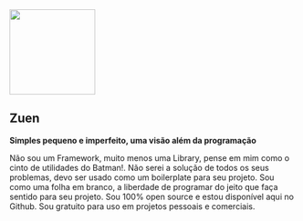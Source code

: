 <img src="https://user-images.githubusercontent.com/35740192/85936214-b5bc1f00-b8ce-11ea-8217-7678faaeb0cc.png" width="150"/>

## Zuen
**Simples pequeno e imperfeito, uma visão além da programação**

Não sou um Framework, muito menos uma Library, pense em mim como o cinto de utilidades do Batman!. Não serei a solução de todos os seus problemas, devo ser usado como um boilerplate para seu projeto. Sou como uma folha em branco, a liberdade de programar do jeito que faça sentido para seu projeto. Sou 100% open source e estou disponível aqui no Github. Sou gratuito para uso em projetos pessoais e comerciais.
